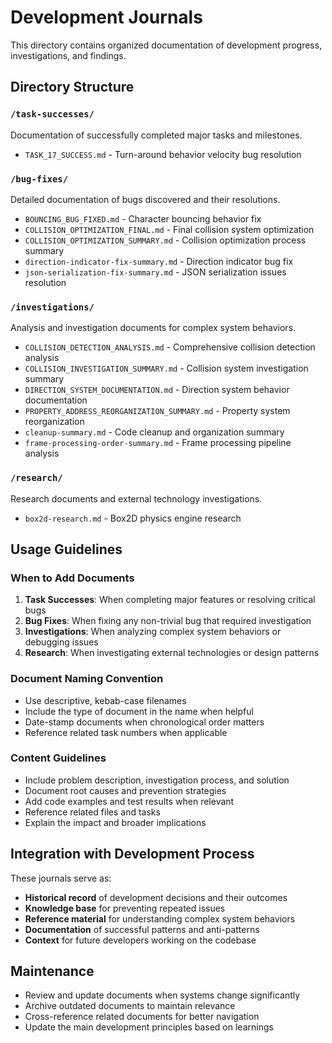 # Development Journals

This directory contains organized documentation of development progress, investigations, and findings.

## Directory Structure

### `/task-successes/`

Documentation of successfully completed major tasks and milestones.

- `TASK_17_SUCCESS.md` - Turn-around behavior velocity bug resolution

### `/bug-fixes/`

Detailed documentation of bugs discovered and their resolutions.

- `BOUNCING_BUG_FIXED.md` - Character bouncing behavior fix
- `COLLISION_OPTIMIZATION_FINAL.md` - Final collision system optimization
- `COLLISION_OPTIMIZATION_SUMMARY.md` - Collision optimization process summary
- `direction-indicator-fix-summary.md` - Direction indicator bug fix
- `json-serialization-fix-summary.md` - JSON serialization issues resolution

### `/investigations/`

Analysis and investigation documents for complex system behaviors.

- `COLLISION_DETECTION_ANALYSIS.md` - Comprehensive collision detection analysis
- `COLLISION_INVESTIGATION_SUMMARY.md` - Collision system investigation summary
- `DIRECTION_SYSTEM_DOCUMENTATION.md` - Direction system behavior documentation
- `PROPERTY_ADDRESS_REORGANIZATION_SUMMARY.md` - Property system reorganization
- `cleanup-summary.md` - Code cleanup and organization summary
- `frame-processing-order-summary.md` - Frame processing pipeline analysis

### `/research/`

Research documents and external technology investigations.

- `box2d-research.md` - Box2D physics engine research

## Usage Guidelines

### When to Add Documents

1. **Task Successes**: When completing major features or resolving critical bugs
2. **Bug Fixes**: When fixing any non-trivial bug that required investigation
3. **Investigations**: When analyzing complex system behaviors or debugging issues
4. **Research**: When investigating external technologies or design patterns

### Document Naming Convention

- Use descriptive, kebab-case filenames
- Include the type of document in the name when helpful
- Date-stamp documents when chronological order matters
- Reference related task numbers when applicable

### Content Guidelines

- Include problem description, investigation process, and solution
- Document root causes and prevention strategies
- Add code examples and test results when relevant
- Reference related files and tasks
- Explain the impact and broader implications

## Integration with Development Process

These journals serve as:

- **Historical record** of development decisions and their outcomes
- **Knowledge base** for preventing repeated issues
- **Reference material** for understanding complex system behaviors
- **Documentation** of successful patterns and anti-patterns
- **Context** for future developers working on the codebase

## Maintenance

- Review and update documents when systems change significantly
- Archive outdated documents to maintain relevance
- Cross-reference related documents for better navigation
- Update the main development principles based on learnings
